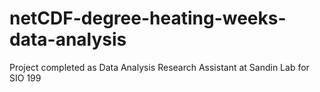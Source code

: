 # netCDF-degree-heating-weeks-data-analysis
Project completed as Data Analysis Research Assistant at Sandin Lab for SIO 199
